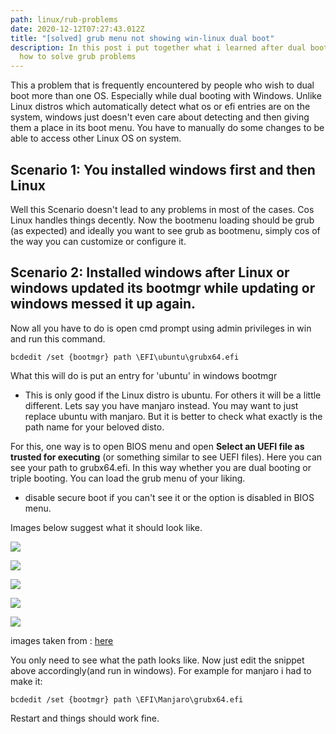 ```yaml
---
path: linux/rub-problems
date: 2020-12-12T07:27:43.012Z
title: "[solved] grub menu not showing win-linux dual boot"
description: In this post i put together what i learned after dual booting and
  how to solve grub problems
---
```


This a problem that is frequently encountered by people who wish to dual
boot more than one OS. Especially while dual booting with Windows. Unlike Linux distros which automatically detect what os or efi entries are on the system, windows just doesn't even care about detecting and then giving them a place in its boot menu. You have to manually do some changes to be able to access other Linux OS on system. 

## Scenario 1: You installed windows first and then Linux
Well this Scenario doesn't lead to any problems in most of the cases. Cos Linux handles things decently. Now the bootmenu loading should be grub (as expected) and ideally you want to see grub as bootmenu, simply cos of the way you can customize or configure it. 

## Scenario 2: Installed windows after Linux or windows updated its bootmgr while updating or windows messed it up again.
Now all you have to do is open cmd prompt using admin privileges in win and run this command. 

```
bcdedit /set {bootmgr} path \EFI\ubuntu\grubx64.efi
```

What this will do is put an entry for 'ubuntu' in windows bootmgr
* This is only good if the Linux distro is ubuntu. 
For others it will be a little different. Lets say you have manjaro instead. You may want to just replace ubuntu with manjaro. But it is better to check what exactly is the path name for your beloved disto.

For this, one way is to open BIOS menu and open **Select an UEFI file as trusted for executing** (or something similar to see UEFI files). Here you can see your path to grubx64.efi. In this way whether you are dual booting or triple booting. You can load the grub menu of your liking.  


* disable secure boot if you can't see it or the option is disabled in BIOS menu. 

Images below suggest what it should look like. 

![](https://ik.imagekit.io/18dkv5g43j/Blog/grub_menu/No_Bootable_Device_Found_2_kGGzYy3HwTU.jpg)

![](https://ik.imagekit.io/18dkv5g43j/Blog/grub_menu/No_Bootable_Device_Found_3_-JQpJbhAGS98.jpg)


![](https://ik.imagekit.io/18dkv5g43j/Blog/grub_menu/No_Bootable_Device_Found_4_ytRQuR5ezmG.jpg)

![](https://ik.imagekit.io/18dkv5g43j/Blog/grub_menu/No_Bootable_Device_Found_5_8opiDyH-0Nx0.jpg)


![](https://ik.imagekit.io/18dkv5g43j/Blog/grub_menu/No_Bootable_Device_Found_6_-UOdM9Z1JE8G.jpg)

images taken from : [here](https://i2.wp.com/itsfoss.com/wp-content/uploads/2015/08/No_Bootable_Device_Found_3.jpg?ssl=1)

You only need to see what the path looks like. Now just edit the snippet above accordingly(and run in windows). For example for manjaro i had to make it:


 ```
 bcdedit /set {bootmgr} path \EFI\Manjaro\grubx64.efi
 ```

 Restart and things should work fine.

